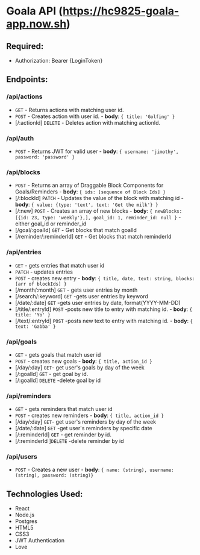 # Goala API (https://hc9825-goala-app.now.sh)
## Required:
- Authorization: Bearer {LoginToken}
## Endpoints:
### /api/actions
- `GET` - Returns actions with matching user id.
- `POST` - Creates action with user id.
        - **body**: `{ title: 'Golfing' }`
- [/:actionId] `DELETE` - Deletes action with matching actionId.
### /api/auth
- `POST` - Returns JWT for valid user
        - **body**: `{ username: 'jimothy', password: 'password' }`
### /api/blocks
- `POST` - Returns an array of Draggable Block Components for Goals/Reminders
        - **body**: `{ ids: [sequence of Block Ids] }`
- [/:blockId] `PATCH` - Updates the value of the block with matching id
        - **body**: `{ value: {type: 'text', text: 'Get the milk'} }`
- [/:new] `POST` - Creates an array of new blocks
        - **body**: `{ newBlocks: [{id: 23, type: 'weekly'},], goal_id: 1, reminder_id: null }`
        - either goal_id or reminder_id
- [/goal/:goalId] `GET` - Get blocks that match goalId
- [/reminder/:reminderId] `GET` - Get blocks that match reminderId
### /api/entries
- `GET` - gets entries that match user id
- `PATCH` - updates entries
- `POST` - creates new entry
        - **body**: `{ title, date, text: string, blocks: [arr of blockIds] }` 
- [/month/:month] `GET` - gets user entries by month
- [/search/:keyword] `GET` -gets user entries by keyword
- [/date/:date] `GET` -gets user entries by date, format(YYYY-MM-DD)
- [/title/:entryId] `POST` -posts new title to entry with matching id.
        - **body**: `{ title: 'Yo' }`
- [/text/:entryId] `POST` -posts new text to entry with matching id.
        - **body**: `{ text: 'Gabba' }` 
### /api/goals
- `GET` - gets goals that match user id
- `POST` - creates new goals
        - **body**: `{ title, action_id }` 
- [/day/:day] `GET`- get user's goals by day of the week
- [/:goalId] `GET` - get goal by id.
- [/:goalId] `DELETE` -delete goal by id
### /api/reminders
- `GET` - gets reminders that match user id
- `POST` - creates new reminders
        - **body**: `{ title, action_id }` 
- [/day/:day] `GET`- get user's reminders by day of the week
- [/date/:date] `GET` -get user's reminders by specific date
- [/:reminderId] `GET` - get reminder by id.
- [/:reminderId ]`DELETE` -delete reminder by id
### /api/users
- `POST` - Creates a new user
        - **body**: `{ name: (string), username: (string), password: (string)}`

## Technologies Used:
* React
* Node.js
* Postgres
* HTML5
* CSS3
* JWT Authentication
* Love
